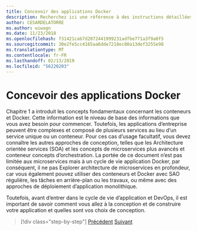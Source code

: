 ```yaml
---
title: Concevoir des applications Docker
description: Recherchez ici une référence à des instructions détaillées sur l’architecture de microservices, car il s’agit d’une rubrique qui n’est pas détaillé dans ce guide.
author: CESARDELATORRE
ms.author: wiwagn
ms.date: 11/23/2018
ms.openlocfilehash: f31421cab7d2072441999231adfbe771a3f9a0f5
ms.sourcegitcommit: 30e2fe5cc4165aa6dde7218ec80a13def3255e98
ms.translationtype: MT
ms.contentlocale: fr-FR
ms.lasthandoff: 02/13/2019
ms.locfileid: "56220203"
---
```

# <a name="design-docker-applications"></a>Concevoir des applications Docker

Chapitre 1 a introduit les concepts fondamentaux concernant les conteneurs et Docker. Cette information est le niveau de base des informations que vous avez besoin pour commencer. Toutefois, les applications d’entreprise peuvent être complexes et composé de plusieurs services au lieu d’un service unique ou un conteneur. Pour ces cas d’usage facultatif, vous devez connaître les autres approches de conception, telles que les Architecture orientée services (SOA) et les concepts de microservices plus avancés et conteneur concepts d’orchestration. La portée de ce document n’est pas limitée aux microservices mais à un cycle de vie application Docker, par conséquent, il ne pas Explorer architecture de microservices en profondeur, car vous également pouvez utiliser des conteneurs et Docker avec SAO régulière, les tâches en arrière-plan ou les travaux, ou même avec des approches de déploiement d’application monolithique.

Toutefois, avant d’entrer dans le cycle de vie d’application et DevOps, il est important de savoir comment vous allez à la conception et de construire votre application et quelles sont vos choix de conception.

>[!div class="step-by-step"]
>[Précédent](index.md)
>[Suivant](common-container-design-principles.md)